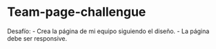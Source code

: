 # Team-page-challengue
Desafío: - Crea la página de mi equipo siguiendo el diseño. - La página debe ser responsive.
